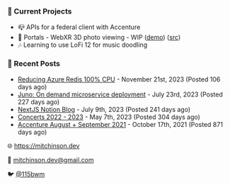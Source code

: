 ### 📌 Current Projects
- 📪 APIs for a federal client with Accenture
- 📸 Portals - WebXR 3D photo viewing - WIP ([demo](https://portals.mitchinson.dev/)) ([src](https://github.com/bmitchinson/vr-jpg-viewer-webxr))
- 🎶 Learning to use LoFi 12 for music doodling

### 📝 Recent Posts

- [Reducing Azure Redis 100% CPU](https://blog.mitchinson.dev/redis-cpu) - November 21st, 2023 (Posted 106 days ago)
- [Juno: On demand microservice deployment](https://blog.mitchinson.dev/juno) - July 23rd, 2023 (Posted 227 days ago)
- [NextJS Notion Blog](https://blog.mitchinson.dev/blog-2023) - July 9th, 2023 (Posted 241 days ago)
- [Concerts 2022 - 2023](https://blog.mitchinson.dev/concerts-2023) - May 7th, 2023 (Posted 304 days ago)
- [Accenture August + September 2021](https://blog.mitchinson.dev/pillar/aug-sep-21) - October 17th, 2021 (Posted 871 days ago)

🌐 https://mitchinson.dev

💌 mitchinson.dev@gmail.com

🐦 [@115bwm](https://twitter.com/115bwm)